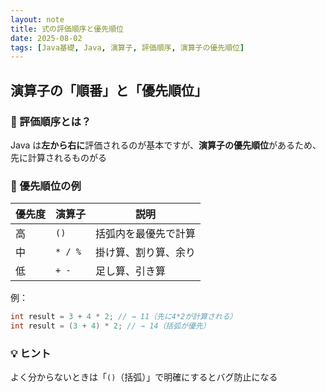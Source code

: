 ```yaml
---
layout: note
title: 式の評価順序と優先順位
date: 2025-08-02
tags: [Java基礎, Java, 演算子, 評価順序, 演算子の優先順位]
---
```


## 演算子の「順番」と「優先順位」

### 📘 評価順序とは？

Java は**左から右に**評価されるのが基本ですが、**演算子の優先順位**があるため、先に計算されるものがる

### 🥇 優先順位の例

| 優先度 | 演算子  | 説明                 |
| ------ | ------- | -------------------- |
| 高     | `()`    | 括弧内を最優先で計算 |
| 中     | `* / %` | 掛け算、割り算、余り |
| 低     | `+ -`   | 足し算、引き算       |

例：

```java
int result = 3 + 4 * 2; // → 11（先に4*2が計算される）
int result = (3 + 4) * 2; // → 14（括弧が優先）
```

### 💡 ヒント

よく分からないときは「`()`（括弧）」で明確にするとバグ防止になる
